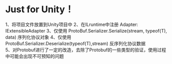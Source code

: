 ﻿Just for Unity！
==========
1、将项目文件放置到Unity项目中
2、在ILruntime中注册 Adapter: IExtensibleAdapter
3、仅使用 ProtoBuf.Serializer.Serialize(stream, typeof(T), data) 序列化协议对象 
4、仅使用 ProtoBuf.Serializer.Deserialize(typeof(T),stream) 反序列化协议数据  
5、对Protobuf进行了一定的改造，去除了Protobuf的一些类型的验证，使用过程中可能会出现不可预知的问题